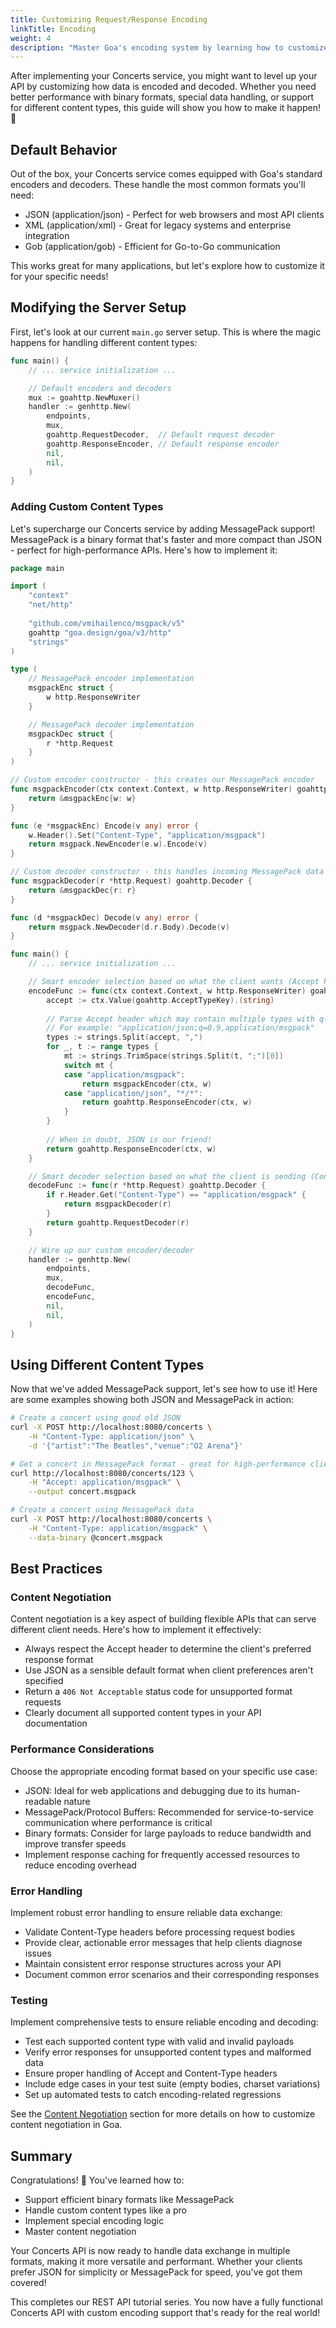 ```yaml
---
title: Customizing Request/Response Encoding
linkTitle: Encoding
weight: 4
description: "Master Goa's encoding system by learning how to customize request/response encoding, support multiple content types like JSON and MessagePack, and implement custom serialization logic."
---
```


After implementing your Concerts service, you might want to level up your API by customizing how data is encoded and decoded. Whether you need better performance with binary formats, special data handling, or support for different content types, this guide will show you how to make it happen! 🚀

## Default Behavior

Out of the box, your Concerts service comes equipped with Goa's standard encoders and decoders. These handle the most common formats you'll need:

- JSON (application/json) - Perfect for web browsers and most API clients
- XML (application/xml) - Great for legacy systems and enterprise integration
- Gob (application/gob) - Efficient for Go-to-Go communication

This works great for many applications, but let's explore how to customize it for your specific needs!

## Modifying the Server Setup

First, let's look at our current `main.go` server setup. This is where the magic happens for handling different content types:

```go
func main() {
    // ... service initialization ...

    // Default encoders and decoders
    mux := goahttp.NewMuxer()
    handler := genhttp.New(
        endpoints,
        mux,
        goahttp.RequestDecoder,  // Default request decoder
        goahttp.ResponseEncoder, // Default response encoder
        nil,
        nil,
    )
}
```

### Adding Custom Content Types

Let's supercharge our Concerts service by adding MessagePack support! MessagePack is a binary format that's faster and more compact than JSON - perfect for high-performance APIs. Here's how to implement it:

```go
package main

import (
    "context"
    "net/http"
    
    "github.com/vmihailenco/msgpack/v5"
    goahttp "goa.design/goa/v3/http"
    "strings"
)

type (
    // MessagePack encoder implementation
    msgpackEnc struct {
        w http.ResponseWriter
    }

    // MessagePack decoder implementation
    msgpackDec struct {
        r *http.Request
    }
)

// Custom encoder constructor - this creates our MessagePack encoder
func msgpackEncoder(ctx context.Context, w http.ResponseWriter) goahttp.Encoder {
    return &msgpackEnc{w: w}
}

func (e *msgpackEnc) Encode(v any) error {
    w.Header().Set("Content-Type", "application/msgpack")
    return msgpack.NewEncoder(e.w).Encode(v)
}

// Custom decoder constructor - this handles incoming MessagePack data
func msgpackDecoder(r *http.Request) goahttp.Decoder {
    return &msgpackDec{r: r}
}

func (d *msgpackDec) Decode(v any) error {
    return msgpack.NewDecoder(d.r.Body).Decode(v)
}

func main() {
    // ... service initialization ...

    // Smart encoder selection based on what the client wants (Accept header)
    encodeFunc := func(ctx context.Context, w http.ResponseWriter) goahttp.Encoder {
        accept := ctx.Value(goahttp.AcceptTypeKey).(string)
        
        // Parse Accept header which may contain multiple types with q-values
        // For example: "application/json;q=0.9,application/msgpack"
        types := strings.Split(accept, ",")
        for _, t := range types {
            mt := strings.TrimSpace(strings.Split(t, ";")[0])
            switch mt {
            case "application/msgpack":
                return msgpackEncoder(ctx, w)
            case "application/json", "*/*":
                return goahttp.ResponseEncoder(ctx, w)
            }
        }
        
        // When in doubt, JSON is our friend!
        return goahttp.ResponseEncoder(ctx, w)
    }

    // Smart decoder selection based on what the client is sending (Content-Type)
    decodeFunc := func(r *http.Request) goahttp.Decoder {
        if r.Header.Get("Content-Type") == "application/msgpack" {
            return msgpackDecoder(r)
        }
        return goahttp.RequestDecoder(r)
    }

    // Wire up our custom encoder/decoder
    handler := genhttp.New(
        endpoints,
        mux,
        decodeFunc,
        encodeFunc,
        nil,
        nil,
    )
}
```

## Using Different Content Types

Now that we've added MessagePack support, let's see how to use it! Here are some examples showing both JSON and MessagePack in action:

```bash
# Create a concert using good old JSON
curl -X POST http://localhost:8080/concerts \
    -H "Content-Type: application/json" \
    -d '{"artist":"The Beatles","venue":"O2 Arena"}'

# Get a concert in MessagePack format - great for high-performance clients!
curl http://localhost:8080/concerts/123 \
    -H "Accept: application/msgpack" \
    --output concert.msgpack

# Create a concert using MessagePack data
curl -X POST http://localhost:8080/concerts \
    -H "Content-Type: application/msgpack" \
    --data-binary @concert.msgpack
```

## Best Practices

### Content Negotiation

Content negotiation is a key aspect of building flexible APIs that can serve different client needs. Here's how to implement it effectively:

- Always respect the Accept header to determine the client's preferred response format
- Use JSON as a sensible default format when client preferences aren't specified
- Return a `406 Not Acceptable` status code for unsupported format requests
- Clearly document all supported content types in your API documentation

### Performance Considerations

Choose the appropriate encoding format based on your specific use case:

- JSON: Ideal for web applications and debugging due to its human-readable nature
- MessagePack/Protocol Buffers: Recommended for service-to-service communication where performance is critical
- Binary formats: Consider for large payloads to reduce bandwidth and improve transfer speeds
- Implement response caching for frequently accessed resources to reduce encoding overhead

### Error Handling

Implement robust error handling to ensure reliable data exchange:

- Validate Content-Type headers before processing request bodies
- Provide clear, actionable error messages that help clients diagnose issues
- Maintain consistent error response structures across your API
- Document common error scenarios and their corresponding responses

### Testing

Implement comprehensive tests to ensure reliable encoding and decoding:

- Test each supported content type with valid and invalid payloads
- Verify error responses for unsupported content types and malformed data
- Ensure proper handling of Accept and Content-Type headers
- Include edge cases in your test suite (empty bodies, charset variations)
- Set up automated tests to catch encoding-related regressions

See the [Content Negotiation](../../4-concepts/3-http/1-content) section for
more details on how to customize content negotiation in Goa.

## Summary

Congratulations! 🎉 You've learned how to:
- Support efficient binary formats like MessagePack
- Handle custom content types like a pro
- Implement special encoding logic
- Master content negotiation

Your Concerts API is now ready to handle data exchange in multiple formats,
making it more versatile and performant. Whether your clients prefer JSON for
simplicity or MessagePack for speed, you've got them covered!

This completes our REST API tutorial series. You now have a fully functional
Concerts API with custom encoding support that's ready for the real world!